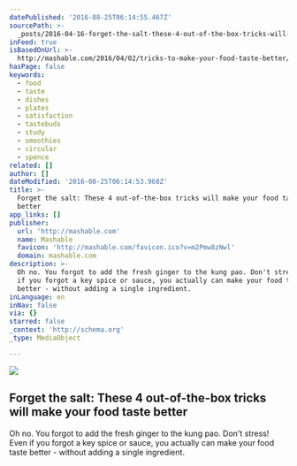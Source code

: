 ```yaml
---
datePublished: '2016-08-25T06:14:55.467Z'
sourcePath: >-
  _posts/2016-04-16-forget-the-salt-these-4-out-of-the-box-tricks-will-make-you.md
inFeed: true
isBasedOnUrl: >-
  http://mashable.com/2016/04/02/tricks-to-make-your-food-taste-better/#VjpZmG0f9iqK
hasPage: false
keywords:
  - food
  - taste
  - dishes
  - plates
  - satisfaction
  - tastebuds
  - study
  - smoothies
  - circular
  - spence
related: []
author: []
dateModified: '2016-08-25T06:14:53.968Z'
title: >-
  Forget the salt: These 4 out-of-the-box tricks will make your food taste
  better
app_links: []
publisher:
  url: 'http://mashable.com'
  name: Mashable
  favicon: 'http://mashable.com/favicon.ico?v=m2Pmw8zNwl'
  domain: mashable.com
description: >-
  Oh no. You forgot to add the fresh ginger to the kung pao. Don't stress! Even
  if you forgot a key spice or sauce, you actually can make your food taste
  better - without adding a single ingredient.
inLanguage: en
inNav: false
via: {}
starred: false
_context: 'http://schema.org'
_type: MediaObject

---
```

<article style=""><img src="https://s3-us-west-2.amazonaws.com/the-grid-img/p/c8d4187abae1f1fa0ce91fca29aa06901098f5f2.jpg" /><h1>Forget the salt: These 4 out-of-the-box tricks will make your food taste better</h1><p>Oh no. You forgot to add the fresh ginger to the kung pao. Don't stress! Even if you forgot a key spice or sauce, you actually can make your food taste better - without adding a single ingredient.</p></article>